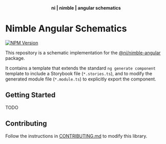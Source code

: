 <div align="center">
    <p><b>ni | nimble | angular schematics</b></p>
</div>

# Nimble Angular Schematics

[![NPM Version](https://img.shields.io/npm/v/@ni/nimble-angular-schematics.svg)](https://www.npmjs.com/package/@ni/nimble-angular-schematics)

This repository is a schematic implementation for the [@ni/nimble-angular](../../angular-workspace/projects/ni/nimble-angular) package.

It contains a template that extends the standard `ng generate component` template to include a Storybook file (`*.stories.ts`), and to modify the generated module file (`*.module.ts`) to explicitly export the component.

## Getting Started

TODO

## Contributing

Follow the instructions in [CONTRIBUTING.md](CONTRIBUTING.md) to modify this library.
